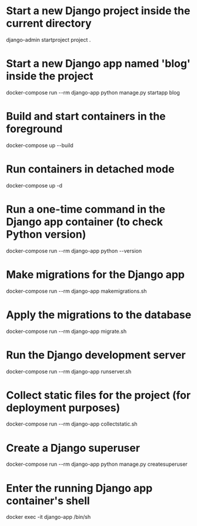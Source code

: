 # Start a new Django project inside the current directory
django-admin startproject project .

# Start a new Django app named 'blog' inside the project
docker-compose run --rm django-app python manage.py startapp blog

# Build and start containers in the foreground
docker-compose up --build

# Run containers in detached mode
docker-compose up -d

# Run a one-time command in the Django app container (to check Python version)
docker-compose run --rm django-app python --version

# Make migrations for the Django app
docker-compose run --rm django-app makemigrations.sh

# Apply the migrations to the database
docker-compose run --rm django-app migrate.sh

# Run the Django development server
docker-compose run --rm django-app runserver.sh

# Collect static files for the project (for deployment purposes)
docker-compose run --rm django-app collectstatic.sh

# Create a Django superuser
docker-compose run --rm django-app python manage.py createsuperuser

# Enter the running Django app container's shell
docker exec -it django-app /bin/sh
